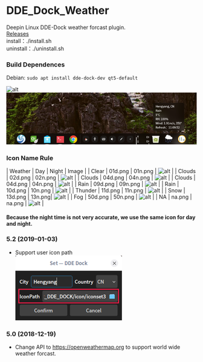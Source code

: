# DDE_Dock_Weather
Deepin Linux DDE-Dock weather forcast plugin.  
[Releases](../../releases/)  
install：./install.sh  
uninstall：./uninstall.sh  
### Build Dependences
Debian: `sudo apt install dde-dock-dev qt5-default`

![alt](preview.png)  
![alt](FashionMode.png)  

### Icon Name Rule

| Weather | Day | Night | Image |
| Clear | 01d.png | 01n.png | ![alt](icon/01d.png) |
| Clouds | 02d.png | 02n.png | ![alt](icon/02d.png) |
| Clouds | 04d.png | 04n.png | ![alt](icon/03d.png) |
| Clouds | 04d.png | 04n.png | ![alt](icon/04d.png) |
| Rain | 09d.png | 09n.png | ![alt](icon/09d.png) |
| Rain | 10d.png | 10n.png | ![alt](icon/10d.png) |
| Thunder | 11d.png | 11n.png | ![alt](icon/11d.png) |
| Snow | 13d.png | 13n.png| ![alt](icon/13d.png) |
| Fog | 50d.png | 50n.png | ![alt](icon/50d.png) |
| NA | na.png | na.png | ![alt](icon/na.png) |

#### Because the night time is not very accurate, we use the same icon for day and night.

### 5.2 (2019-01-03)
* Support user icon path  
![alt](iconpath.png)

### 5.0 (2018-12-19)
* Change API to https://openweathermap.org to support world wide weather forcast. 